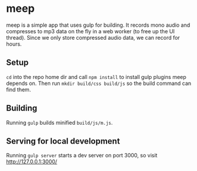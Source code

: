 # meep

meep is a simple app that uses gulp for building. It records mono audio and compresses to mp3 data on the fly in a web worker (to free up the UI thread). Since we only store compressed audio data, we can record for hours.

## Setup

`cd` into the repo home dir and call `npm install` to install gulp plugins meep depends on. Then run `mkdir build/css build/js` so the build command can find them.

## Building

Running `gulp` builds minified `build/js/m.js`.

## Serving for local development

Running `gulp server` starts a dev server on port 3000, so visit http://127.0.0.1:3000/

